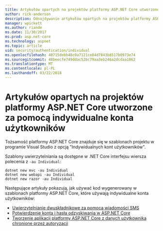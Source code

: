 ```yaml
---
title: Artykułów opartych na projektów platformy ASP.NET Core utworzone za pomocą indywidualne konta użytkowników
author: rick-anderson
description: Odnajdywanie artykułów opartych na projektów platformy ASP.NET Core utworzone za pomocą indywidualne konta użytkowników.
manager: wpickett
ms.author: riande
ms.date: 11/30/2017
ms.prod: asp.net-core
ms.technology: aspnet
ms.topic: article
uid: security/authentication/individual
ms.openlocfilehash: 40715debb48c0a7121ce84d7843b8517b0973e74
ms.sourcegitcommit: 48beecfe749ddac52bc79aa3eb246a2dcdaa1862
ms.translationtype: MT
ms.contentlocale: pl-PL
ms.lasthandoff: 03/22/2018
---
```

# <a name="articles-based-on-aspnet-core-projects-created-with-individual-user-accounts"></a>Artykułów opartych na projektów platformy ASP.NET Core utworzone za pomocą indywidualne konta użytkowników

Tożsamość platformy ASP.NET Core znajduje się w szablonach projektu w programie Visual Studio z opcją "Indywidualnych kont użytkowników".

Szablony uwierzytelniania są dostępne w .NET Core interfejsu wiersza polecenia z `-au Individual`:

```console
dotnet new mvc -au Individual
dotnet new webapi -au Individual
dotnet new razor -au Individual
```

Następujące artykuły pokazują, jak używać kod wygenerowany w szablonach platformy ASP.NET Core, które używają indywidualne konta użytkowników:

* [Uwierzytelnianie dwuskładnikowe za pomocą wiadomości SMS](xref:security/authentication/2fa)
* [Potwierdzenie konta i hasła odzyskiwania w ASP.NET Core](xref:security/authentication/accconfirm)
* [Tworzenie aplikacji platformy ASP.NET Core z danych użytkownika chronione przez autoryzacji](xref:security/authorization/secure-data)
